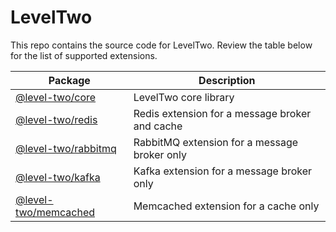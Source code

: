 # LevelTwo

This repo contains the source code for LevelTwo. Review the table below for the list of supported extensions.

| Package                                     | Description                                    |
| ------------------------------------------- | ---------------------------------------------- |
| [@level-two/core](packages/core/)           | LevelTwo core library                          |
| [@level-two/redis](packages/redis/)         | Redis extension for a message broker and cache |
| [@level-two/rabbitmq](packages/rabbitmq/)   | RabbitMQ extension for a message broker only   |
| [@level-two/kafka](packages/kafka/)         | Kafka extension for a message broker only      |
| [@level-two/memcached](packages/memcached/) | Memcached extension for a cache only           |
